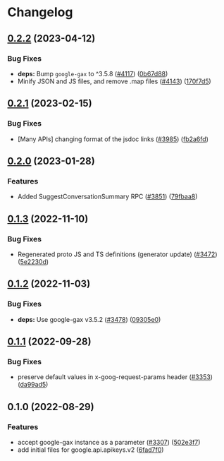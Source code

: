 # Changelog

## [0.2.2](https://github.com/googleapis/google-cloud-node/compare/apikeys-v0.2.1...apikeys-v0.2.2) (2023-04-12)


### Bug Fixes

* **deps:** Bump `google-gax` to ^3.5.8 ([#4117](https://github.com/googleapis/google-cloud-node/issues/4117)) ([0b67d88](https://github.com/googleapis/google-cloud-node/commit/0b67d883963643ce1b4f6d2ccd3e8d37adf6e029))
* Minify JSON and JS files, and remove .map files ([#4143](https://github.com/googleapis/google-cloud-node/issues/4143)) ([170f7d5](https://github.com/googleapis/google-cloud-node/commit/170f7d57b8fd344d182a8e758867b8124722eebc))

## [0.2.1](https://github.com/googleapis/google-cloud-node/compare/apikeys-v0.2.0...apikeys-v0.2.1) (2023-02-15)


### Bug Fixes

* [Many APIs] changing format of the jsdoc links ([#3985](https://github.com/googleapis/google-cloud-node/issues/3985)) ([fb2a6fd](https://github.com/googleapis/google-cloud-node/commit/fb2a6fdbd9dcf2ae91b3767629d71f0970d0712c))

## [0.2.0](https://github.com/googleapis/google-cloud-node/compare/apikeys-v0.1.3...apikeys-v0.2.0) (2023-01-28)


### Features

* Added SuggestConversationSummary RPC ([#3851](https://github.com/googleapis/google-cloud-node/issues/3851)) ([79fbaa8](https://github.com/googleapis/google-cloud-node/commit/79fbaa833d08738fa37aa37158ddb5b1c91710e1))

## [0.1.3](https://github.com/googleapis/google-cloud-node/compare/apikeys-v0.1.2...apikeys-v0.1.3) (2022-11-10)


### Bug Fixes

* Regenerated proto JS and TS definitions (generator update) ([#3472](https://github.com/googleapis/google-cloud-node/issues/3472)) ([5e2230d](https://github.com/googleapis/google-cloud-node/commit/5e2230dfc4302bb2ac9628ff4200eb46509e103d))

## [0.1.2](https://github.com/googleapis/google-cloud-node/compare/apikeys-v0.1.1...apikeys-v0.1.2) (2022-11-03)


### Bug Fixes

* **deps:** Use google-gax v3.5.2 ([#3478](https://github.com/googleapis/google-cloud-node/issues/3478)) ([09305e0](https://github.com/googleapis/google-cloud-node/commit/09305e06548b89dc17bb3d3167e2d1e69588caa4))

## [0.1.1](https://github.com/googleapis/google-cloud-node/compare/apikeys-v0.1.0...apikeys-v0.1.1) (2022-09-28)


### Bug Fixes

* preserve default values in x-goog-request-params header ([#3353](https://github.com/googleapis/google-cloud-node/issues/3353)) ([da99ad5](https://github.com/googleapis/google-cloud-node/commit/da99ad57f592a504750d57fdb1c7423734fec069))

## 0.1.0 (2022-08-29)


### Features

* accept google-gax instance as a parameter ([#3307](https://github.com/googleapis/google-cloud-node/issues/3307)) ([502e3f7](https://github.com/googleapis/google-cloud-node/commit/502e3f7247193962c7546112d695ac8e5e220b22))
* add initial files for google.api.apikeys.v2 ([6fad7f0](https://github.com/googleapis/google-cloud-node/commit/6fad7f0e625c0382c24e60eec2267d56766617ce))

